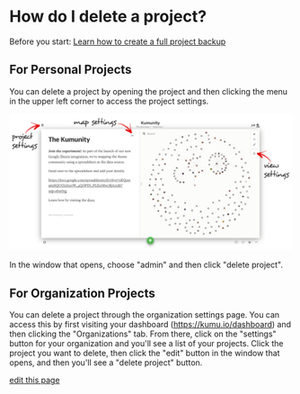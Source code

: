 # How do I delete a project?

<p class="alert alert-danger">
Before you start: <a href="/guides/blueprints.html#project-backups">Learn how to create a full project backup</a>
</p>

## For Personal Projects
You can delete a project by opening the project and then clicking the menu in the upper left corner to access the project settings.

![](/images/settings-locations.jpg)

In the window that opens, choose "admin" and then click "delete project".

## For Organization Projects
You can delete a project through the organization settings page. You can access this by first visiting your dashboard (https://kumu.io/dashboard) and then clicking the "Organizations" tab. From there, click on the "settings" button for your organization and you'll see a list of your projects. Click the project you want to delete, then click the "edit" button in the window that opens, and then you'll see a "delete project" button.

<span class="edit-link"><a href="https://github.com/kumu/docs/blob/master/faq/how-do-i-delete-a-project.md" target="_blank"><i class="fa fa-github"></i> edit this page</a></span>
